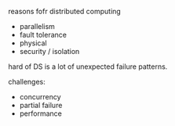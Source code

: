 reasons fofr distributed computing

- parallelism
- fault tolerance
- physical
- security / isolation

hard of DS is a lot of unexpected failure patterns.

challenges:
- concurrency
- partial failure
- performance 
<!--stackedit_data:
eyJoaXN0b3J5IjpbLTE4NDE3NDMzMzFdfQ==
-->